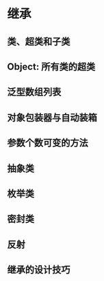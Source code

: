 # 继承

## 类、超类和子类

## Object: 所有类的超类

## 泛型数组列表

## 对象包装器与自动装箱

## 参数个数可变的方法

## 抽象类

## 枚举类

## 密封类

## 反射

## 继承的设计技巧
